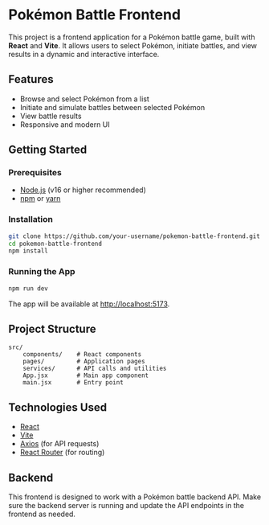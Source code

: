 # Pokémon Battle Frontend

This project is a frontend application for a Pokémon battle game, built with **React** and **Vite**. It allows users to select Pokémon, initiate battles, and view results in a dynamic and interactive interface.

## Features

- Browse and select Pokémon from a list
- Initiate and simulate battles between selected Pokémon
- View battle results 
- Responsive and modern UI

## Getting Started

### Prerequisites

- [Node.js](https://nodejs.org/) (v16 or higher recommended)
- [npm](https://www.npmjs.com/) or [yarn](https://yarnpkg.com/)

### Installation

```bash
git clone https://github.com/your-username/pokemon-battle-frontend.git
cd pokemon-battle-frontend
npm install
```

### Running the App

```bash
npm run dev
```

The app will be available at [http://localhost:5173](http://localhost:5173).

## Project Structure

```
src/
    components/    # React components
    pages/         # Application pages
    services/      # API calls and utilities
    App.jsx        # Main app component
    main.jsx       # Entry point
```

## Technologies Used

- [React](https://react.dev/)
- [Vite](https://vitejs.dev/)
- [Axios](https://axios-http.com/) (for API requests)
- [React Router](https://reactrouter.com/) (for routing)

## Backend

This frontend is designed to work with a Pokémon battle backend API. Make sure the backend server is running and update the API endpoints in the frontend as needed.


